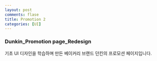 ```yaml
---
layout: post
comments: flase
title: Promotion 2
categories: [UI]
---
```


### Dunkin_Promotion page_Redesign


기초 UI 디자인을 학습하며 만든 베이커리 브랜드 던킨의 프로모션 페이지입니다.
